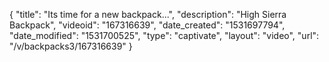 {
    "title": "Its time for a new backpack...",
    "description": "High Sierra Backpack",
    "videoid": "167316639",
    "date_created": "1531697794",
    "date_modified": "1531700525",
    "type": "captivate",
    "layout": "video",
    "url": "\/v\/backpacks3\/167316639"
}